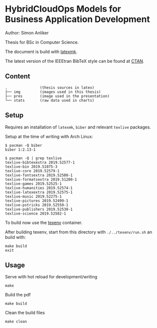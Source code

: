 # HybridCloudOps Models for Business Application Development

Author: Simon Anliker

Thesis for BSc in Computer Science.

The document is build with [latexmk](https://mg.readthedocs.io/latexmk.html).

The latest version of the IEEEtran BibTeX style can be found at [CTAN](http://www.ctan.org/tex-archive/macros/latex/contrib/IEEEtran/bibtex/).

## Content
```
.               (thesis sources in latex)
├── img         (images used in this thesis)
├── pres        (image used in the presentation)
└── stats       (raw data used in charts)
```

## Setup

Requires an installation of `latexmk`, `biber` and relevant `texlive` packages.

Setup at the time of writing with Arch Linux:
```
$ pacman -Q biber
biber 1:2.13-1

$ pacman -Q | grep texlive
texlive-bibtexextra 2019.52577-1
texlive-bin 2019.51075-3
texlive-core 2019.52579-1
texlive-fontsextra 2019.52580-1
texlive-formatsextra 2019.51280-1
texlive-games 2019.52525-1
texlive-humanities 2019.52574-1
texlive-latexextra 2019.52575-1
texlive-music 2019.52275-1
texlive-pictures 2019.52499-1
texlive-pstricks 2019.52550-1
texlive-publishers 2019.52538-1
texlive-science 2019.52582-1
```

To build now use the [texenv](https://github.com/hybridcloudops/texenv) container.

After building texenv, start from this directory with `./../texenv/run.sh` an build with:

```
make build
exit
```
 
## Usage

Serve with hot reload for development/writing
```shell script
make 
```

Build the pdf
```shell script
make build
```

Clean the build files
```shell script
make clean
```

